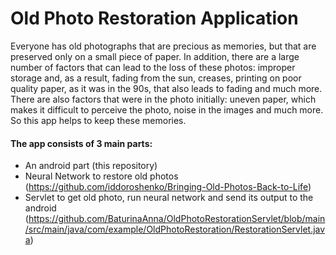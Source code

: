 # Old Photo Restoration Application

Everyone has old photographs that are precious as memories, but that are preserved only on a small piece of paper. In addition, there are a large number of factors that can lead to the loss of these photos: improper storage and, as a result, fading from the sun, creases, printing on poor quality paper, as it was in the 90s, that also leads to fading and much more. There are also factors that were in the photo initially: uneven paper, which makes it difficult to perceive the photo, noise in the images and much more. So this app helps to keep these memories.

#### The app consists of 3 main parts:
 - An android part (this repository)
 - Neural Network to restore old photos (https://github.com/iddoroshenko/Bringing-Old-Photos-Back-to-Life)
 - Servlet to get old photo, run neural network and send its output to the android (https://github.com/BaturinaAnna/OldPhotoRestorationServlet/blob/main/src/main/java/com/example/OldPhotoRestoration/RestorationServlet.java)
